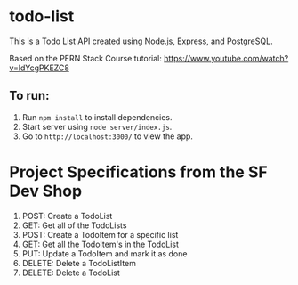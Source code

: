 # todo-list

This is a Todo List API created using Node.js, Express, and PostgreSQL.

Based on the PERN Stack Course tutorial:
https://www.youtube.com/watch?v=ldYcgPKEZC8

## To run:
1. Run ```npm install``` to install dependencies.
2. Start server using ```node server/index.js```.
3. Go to ```http://localhost:3000/``` to view the app.

# Project Specifications from the SF Dev Shop
1. POST: Create a TodoList
2. GET: Get all of the TodoLists
3. POST: Create a TodoItem for a specific list
4. GET: Get all the TodoItem's in the TodoList
5. PUT:    Update a TodoItem and mark it as done
6. DELETE: Delete a TodoListItem
7. DELETE: Delete a TodoList
